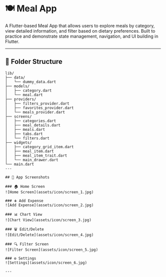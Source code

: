 # 🍽️ Meal App

A Flutter-based Meal App that allows users to explore meals by category, view detailed information, and filter based on dietary preferences. Built to practice and demonstrate state management, navigation, and UI building in Flutter.

---

## 📁 Folder Structure

```plaintext
lib/
├── data/
│   └── dummy_data.dart
├── models/
│   ├── category.dart
│   └── meal.dart
├── providers/
│   ├── filters_provider.dart
│   ├── favorites_provider.dart
│   └── meals_provider.dart
├── screens/
│   ├── categories.dart
│   ├── meal_details.dart
│   ├── meals.dart
│   ├── tabs.dart
│   └── filters.dart
├── widgets/
│   ├── category_grid_item.dart
│   ├── meal_item.dart
│   ├── meal_item_trait.dart
│   └── main_drawer.dart
└── main.dart
---

## 📸 App Screenshots

### 🏠 Home Screen
![Home Screen](assets/icon/screen_1.jpg)

### ➕ Add Expense
![Add Expense](assets/icon/screen_2.jpg)

### 📊 Chart View
![Chart View](assets/icon/screen_3.jpg)

### 🗑️ Edit/Delete
![Edit/Delete](assets/icon/screen_4.jpg)

### 🔍 Filter Screen
![Filter Screen](assets/icon/screen_5.jpg)

### ⚙️ Settings
![Settings](assets/icon/screen_6.jpg)

---

